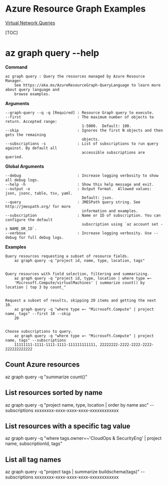 # Azure Resource Graph Examples

[Virtual Network Queries](Virtual%20Network%20Queries.md)

[TOC]

# az graph query --help
**Command**

    az graph query : Query the resources managed by Azure Resource Manager.
        See https://aka.ms/AzureResourceGraph-QueryLanguage to learn more about query language and
        browse examples.

**Arguments**

    --graph-query --q -q [Required] : Resource Graph query to execute.
    --first                         : The maximum number of objects to return. Accepted range:
                                      1-5000.  Default: 100.
    --skip                          : Ignores the first N objects and then gets the remaining
                                      objects.
    --subscriptions -s              : List of subscriptions to run query against. By default all
                                      accessible subscriptions are queried.

**Global Arguments**

    --debug                         : Increase logging verbosity to show all debug logs.
    --help -h                       : Show this help message and exit.
    --output -o                     : Output format.  Allowed values: json, jsonc, table, tsv, yaml.
                                      Default: json.
    --query                         : JMESPath query string. See http://jmespath.org/ for more
                                      information and examples.
    --subscription                  : Name or ID of subscription. You can configure the default
                                      subscription using `az account set -s NAME_OR_ID`.
    --verbose                       : Increase logging verbosity. Use --debug for full debug logs.

**Examples**

    Query resources requesting a subset of resource fields.
        az graph query -q "project id, name, type, location, tags"


    Query resources with field selection, filtering and summarizing.
        az graph query -q "project id, type, location | where type =~
        'Microsoft.Compute/virtualMachines' | summarize count() by location | top 3 by count_"


    Request a subset of results, skipping 20 items and getting the next 10.
        az graph query -q "where type =~ "Microsoft.Compute" | project name, tags" --first 10 --skip
        20


    Choose subscriptions to query.
        az graph query -q "where type =~ "Microsoft.Compute" | project name, tags" --subscriptions
        11111111-1111-1111-1111-111111111111, 22222222-2222-2222-2222-222222222222

## Count Azure resources
az graph query -q "summarize count()"

## List resources sorted by name
az graph query -q "project name, type, location | order by name asc" --subscriptions xxxxxxxx-xxxx-xxxx-xxxx-xxxxxxxxxxxx

## List resources with a specific tag value
az graph query -q "where tags.owner=~'CloudOps & SecurityEng' | project name, subscriptionId, tags"

## List all tag names
az graph query -q "project tags | summarize buildschema(tags)" --subscriptions xxxxxxxx-xxxx-xxxx-xxxx-xxxxxxxxxxxx

